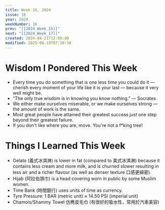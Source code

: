 ```yaml
---
title: Week 16, 2024
issue: 16
year: 2024
weekNumber: 16
prev: "[[2024_Week_15]]"
next: "[[2024_Week_17]]"
created: 2024-04-21T12:00:00
modified: 2025-08-19T07:10:10
---
```


# Wisdom I Pondered This Week

* Every time you do something that is one less time you could do it — cherish every moment of your life like it is your last — because it very well might be.
* “The only true wisdom is in knowing you know nothing.” — Socrates
* We either make ourselves miserable, or we make ourselves strong — the amount of work is the same.
* Most great people have attained their greatest success just one step beyond their greatest failure.
* If you don't like where you are, move. You're not a f*king tree!

# Things I Learned This Week

* Gelato (義式冰淇淋) is lower in fat (compared to 美式冰淇淋) because it contains less cream and more milk, and is churned slower resulting in less air and a richer flavour (as well as denser texture 口感更綿密).
* Hijab (阿拉伯頭巾) is a head covering worn in public by some Muslim women.
* Time Bank (時間銀行) uses units of time as currency.
* Tyre Pressure: 1 BAR (metric unit) ≈ 14.50 PSI (imperial unit)
* Chamois/Shammy Towel 仿麂皮毛巾 (有很好的吸水性，常用於汽車美容)
